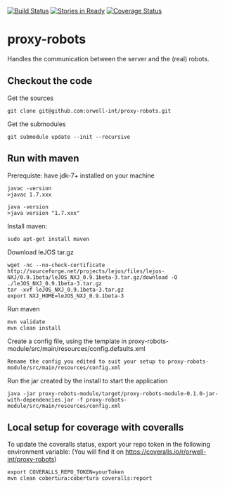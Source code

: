 [![Build Status](https://travis-ci.org/orwell-int/proxy-robots.svg?branch=master)](https://travis-ci.org/orwell-int/proxy-robots) [![Stories in Ready](https://badge.waffle.io/orwell-int/proxy-robots.png?label=ready&title=Ready)](https://waffle.io/orwell-int/proxy-robots) [![Coverage Status](https://coveralls.io/repos/orwell-int/proxy-robots/badge.svg?branch=master)](https://coveralls.io/r/orwell-int/proxy-robots?branch=master)

proxy-robots
============

Handles the communication between the server and the (real) robots.

Checkout the code
-----------------
Get the sources
```
git clone git@github.com:orwell-int/proxy-robots.git
```

Get the submodules
```
git submodule update --init --recursive
```

Run with maven
--------------
Prerequiste: have jdk-7+ installed on your machine
```
javac -version
>javac 1.7.xxx

java -version                                                         
>java version "1.7.xxx"
```

Install maven:
```
sudo apt-get install maven
```

Download leJOS tar.gz
```
wget -nc --no-check-certificate http://sourceforge.net/projects/lejos/files/lejos-NXJ/0.9.1beta/leJOS_NXJ_0.9.1beta-3.tar.gz/download -O ./leJOS_NXJ_0.9.1beta-3.tar.gz
tar -xvf leJOS_NXJ_0.9.1beta-3.tar.gz
export NXJ_HOME=leJOS_NXJ_0.9.1beta-3
```

Run maven
```
mvn validate
mvn clean install
```

Create a config file, using the template in proxy-robots-module/src/main/resources/config.defaults.xml
```
Rename the config you edited to suit your setup to proxy-robots-module/src/main/resources/config.xml
```

Run the jar created by the install to start the application
```
java -jar proxy-robots-module/target/proxy-robots-module-0.1.0-jar-with-dependencies.jar -f proxy-robots-module/src/main/resources/config.xml
```

Local setup for coverage with coveralls
---------------------------------------

To update the coveralls status, export your repo token in the following environment variable:
(You will find it on https://coveralls.io/r/orwell-int/proxy-robots)
```
export COVERALLS_REPO_TOKEN=yourToken
mvn clean cobertura:cobertura coveralls:report
```




